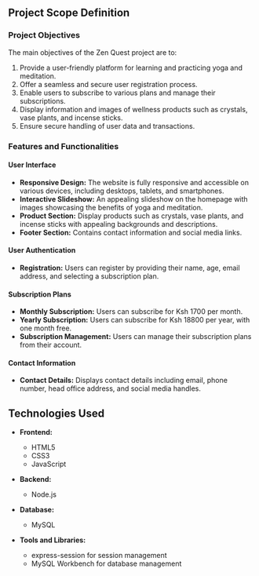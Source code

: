 ## Project Scope Definition

### Project Objectives

The main objectives of the Zen Quest project are to:

1. Provide a user-friendly platform for learning and practicing yoga and meditation.
2. Offer a seamless and secure user registration process.
3. Enable users to subscribe to various plans and manage their subscriptions.
4. Display information and images of wellness products such as crystals, vase plants, and incense sticks.
5. Ensure secure handling of user data and transactions.

### Features and Functionalities

#### User Interface

- **Responsive Design:** The website is fully responsive and accessible on various devices, including desktops, tablets, and smartphones.
- **Interactive Slideshow:** An appealing slideshow on the homepage with images showcasing the benefits of yoga and meditation.
- **Product Section:** Display products such as crystals, vase plants, and incense sticks with appealing backgrounds and descriptions.
- **Footer Section:** Contains contact information and social media links.

#### User Authentication

- **Registration:** Users can register by providing their name, age, email address, and selecting a subscription plan.

#### Subscription Plans

- **Monthly Subscription:** Users can subscribe for Ksh 1700 per month.
- **Yearly Subscription:** Users can subscribe for Ksh 18800 per year, with one month free.
- **Subscription Management:** Users can manage their subscription plans from their account.

#### Contact Information

- **Contact Details:** Displays contact details including email, phone number, head office address, and social media handles.

## Technologies Used

- **Frontend:**
  - HTML5
  - CSS3
  - JavaScript

- **Backend:**
  - Node.js

- **Database:**
  - MySQL

- **Tools and Libraries:**
  - express-session for session management
  - MySQL Workbench for database management
